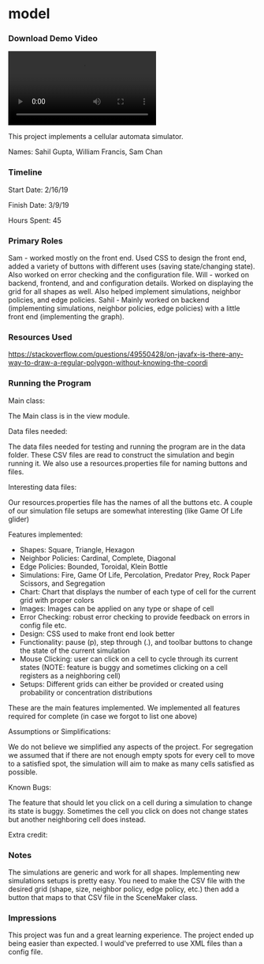 model
====

### Download Demo Video
![Predator Prey, Rock Paper Scissors, and Fire Spreading Demo](Small%20Demo.mov?raw=true)

This project implements a cellular automata simulator.

Names: Sahil Gupta, William Francis, Sam Chan

### Timeline

Start Date: 2/16/19

Finish Date: 3/9/19

Hours Spent: 45

### Primary Roles

Sam - worked mostly on the front end. Used CSS to design the front end, added a variety of buttons with 
different uses (saving state/changing state). Also worked on error checking and the configuration file.
Will - worked on backend, frontend, and and configuration details. Worked on displaying the grid for all
shapes as well. Also helped implement simulations, neighbor policies, and edge policies.
Sahil - Mainly worked on backend (implementing simulations, neighbor policies, edge policies) with 
a little front end (implementing the graph).

### Resources Used

https://stackoverflow.com/questions/49550428/on-javafx-is-there-any-way-to-draw-a-regular-polygon-without-knowing-the-coordi


### Running the Program

Main class: 

The Main class is in the view module.

Data files needed: 

The data files needed for testing and running the program are in the data folder. These CSV files are
read to construct the simulation and begin running it. We also use a resources.properties file for naming 
buttons and files.

Interesting data files:

Our resources.properties file has the names of all the buttons etc. A couple of our simulation file setups
are somewhat interesting (like Game Of Life glider)

Features implemented:

* Shapes: Square, Triangle, Hexagon
* Neighbor Policies: Cardinal, Complete, Diagonal
* Edge Policies: Bounded, Toroidal, Klein Bottle
* Simulations: Fire, Game Of Life, Percolation, Predator Prey, Rock Paper Scissors, and Segregation
* Chart: Chart that displays the number of each type of cell for the current grid with proper colors
* Images: Images can be applied on any type or shape of cell
* Error Checking: robust error checking to provide feedback on errors in config file etc.
* Design: CSS used to make front end look better
* Functionality: pause (p), step through (.), and toolbar buttons to change the state of the current simulation
* Mouse Clicking: user can click on a cell to cycle through its current states (NOTE: feature is buggy
and sometimes clicking on a cell registers as a neighboring cell)
* Setups: Different grids can either be provided or created using probability or concentration distributions

These are the main features implemented. We implemented all features required for complete (in case we forgot
to list one above) 

Assumptions or Simplifications:

We do not believe we simplified any aspects of the project. 
For segregation we assumed that if there are not enough empty spots for every cell to move to a satisfied spot, 
the simulation will aim to make as many cells satisfied as possible.

Known Bugs:

The feature that should let you click on a cell during a simulation to change its state is buggy. Sometimes
the cell you click on does not change states but another neighboring cell does instead.

Extra credit:


### Notes

The simulations are generic and work for all shapes. Implementing new simulations setups is pretty easy. 
You need to make the CSV file with the desired grid (shape, size, neighbor policy, edge policy, etc.) then 
add a button that maps to that CSV file in the SceneMaker class.

### Impressions

This project was fun and a great learning experience. The project ended up being easier than expected.
I would've preferred to use XML files than a config file.
